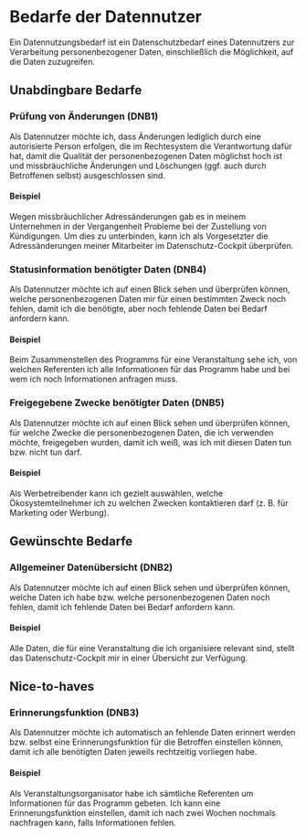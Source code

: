 # Bedarfe der Datennutzer

Ein Datennutzungsbedarf ist ein Datenschutzbedarf eines Datennutzers zur Verarbeitung personenbezogener Daten, einschließlich die Möglichkeit, auf die Daten zuzugreifen.

## Unabdingbare Bedarfe 

### Prüfung von Änderungen (DNB1)

Als Datennutzer möchte ich, dass Änderungen lediglich durch eine autorisierte Person erfolgen, die im Rechtesystem die Verantwortung dafür hat, damit die Qualität der personenbezogenen Daten möglichst hoch ist und missbräuchliche Änderungen und Löschungen (ggf. auch durch Betroffenen selbst) ausgeschlossen sind.
#### Beispiel

Wegen missbräuchlicher Adressänderungen gab es in meinem Unternehmen in der Vergangenheit Probleme bei der Zustellung von Kündigungen. Um dies zu unterbinden, kann ich als Vorgesetzter die Adressänderungen meiner Mitarbeiter im Datenschutz-Cockpit überprüfen.


### Statusinformation benötigter Daten (DNB4)

Als Datennutzer möchte ich auf einen Blick sehen und überprüfen können, welche personenbezogenen Daten mir für einen bestimmten Zweck noch fehlen, damit ich die benötigte, aber noch fehlende Daten bei Bedarf anfordern kann.
#### Beispiel

Beim Zusammenstellen des Programms für eine Veranstaltung sehe ich, von welchen Referenten ich alle Informationen für das Programm habe und bei wem ich noch Informationen anfragen muss.

### Freigegebene Zwecke benötigter Daten (DNB5)

Als Datennutzer möchte ich auf einen Blick sehen und überprüfen können, für welche Zwecke die personenbezogenen Daten, die ich verwenden möchte, freigegeben wurden, damit ich weiß, was ich mit diesen Daten tun bzw. nicht tun darf.
#### Beispiel

Als Werbetreibender kann ich gezielt auswählen, welche Ökosystemteilnehmer ich zu welchen Zwecken kontaktieren darf (z. B. für Marketing oder Werbung).


## Gewünschte Bedarfe

### Allgemeiner Datenübersicht (DNB2)

Als Datennutzer möchte ich auf einen Blick sehen und überprüfen können, welche Daten ich habe bzw. welche personenbezogenen Daten noch fehlen, damit ich fehlende Daten bei Bedarf anfordern kann.
#### Beispiel

Alle Daten, die für eine Veranstaltung die ich organisiere relevant sind, stellt das Datenschutz-Cockpit mir in einer Übersicht zur Verfügung.

## Nice-to-haves

### Erinnerungsfunktion (DNB3)

Als Datennutzer möchte ich automatisch an fehlende Daten erinnert werden bzw. selbst eine Erinnerungsfunktion für die Betroffen einstellen können, damit ich alle benötigten Daten jeweils rechtzeitig vorliegen habe.
#### Beispiel

Als Veranstaltungsorganisator habe ich sämtliche Referenten um Informationen für das Programm gebeten. Ich kann eine Erinnerungsfunktion einstellen, damit ich nach zwei Wochen nochmals nachfragen kann, falls Informationen fehlen.
